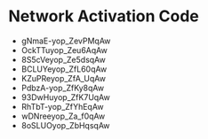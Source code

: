 # Network Activation Code
* gNmaE-yop_ZevPMqAw
* OckTTuyop_Zeu6AqAw
* 8S5cVeyop_Ze5dsqAw
* BCLUYeyop_ZfL60qAw
* KZuPReyop_ZfA_UqAw
* PdbzA-yop_ZfKy8qAw
* 93DwHuyop_ZfK7UqAw
* RhTbT-yop_ZfYhEqAw
* wDNreeyop_Za_f0qAw
* 8oSLUOyop_ZbHqsqAw
